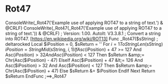 # Rot47
ConsoleWrite(_Rot47('Example use of applying ROT47 to a string of text.') &amp; @CRLF) ConsoleWrite(_Rot47(_Rot47('Example use of applying ROT47 to a string of text.')) &amp; @CRLF)  ; Version: 1.00. AutoIt: V3.3.8.1 ; Convert a string into ROT47. [https://en.wikipedia.org/wiki/ROT13] Func _Rot47($sString) ; deltarocked     Local $iPosition = 0, $sReturn = ''     For $i = 1 To StringLen($sString)         $iPosition = StringMid($sString, $i, 1)         If Asc($iPosition) + 47 >= 127 And Asc($iPosition) > 32 And Asc($iPosition) &lt; 127 Then             $sReturn &amp;= Chr(Asc($iPosition) - 47)         ElseIf Asc($iPosition) + 47 &lt;= 126 And Asc($iPosition) > 32 And Asc($iPosition) &lt; 127 Then             $sReturn &amp;= Chr(Asc($iPosition) + 47)         Else             $sReturn &amp;= $iPosition         EndIf     Next     Return $sReturn EndFunc ;==>_Rot47
